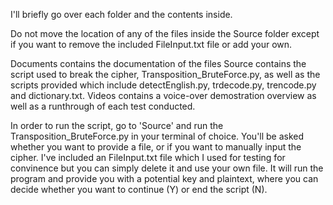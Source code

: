 I'll briefly go over each folder and the contents inside. 

Do not move the location of any of the files inside the Source folder except if you want to remove the included FileInput.txt file or add your own. 

Documents contains the documentation of the files
Source contains the script used to break the cipher, Transposition_BruteForce.py, as well as the scripts provided which include detectEnglish.py, trdecode.py, trencode.py and dictionary.txt. 
Videos contains a voice-over demostration overview as well as a runthrough of each test conducted. 

In order to run the script, go to 'Source' and run the Transposition_BruteForce.py in your terminal of choice. 
You'll be asked whether you want to provide a file, or if you want to manually input the cipher. I've included an FileInput.txt file which I used for testing for convinence but you can simply delete it and use your own file. 
It will run the program and provide you with a potential key and plaintext, where you can decide whether you want to continue (Y) or end the script (N). 
